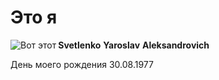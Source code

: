  # Это я

 <image src="IMG_8745.jpg" alt="Вот этот" align="left">





  
**Svetlenko**
**Yaroslav**
**Aleksandrovich**

День моего рождения 30.08.1977

